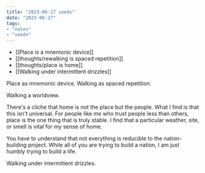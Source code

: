 ```yaml
---
title: "2023-06-27 seeds"
date: "2023-06-27"
tags:
- "notes"
- "seeds"
---
```


- [[Place is a mnemonic device]]
- [[thoughts/rewalking is spaced repetition]]
- [[thoughts/place is home]]
- [[Walking under intermittent drizzles]]

Place as mnemonic device.
Walking as spaced repetition.

Walking a worldview.

There's a cliche that home is not the place but the people. What I find is that this isn't universal. For people like me who trust people less than others, place is the one thing that is truly stable. I find that a particular weather, site, or smell is vital for my sense of home.

You have to understand that not everything is reducible to the nation-building project. While all of you are trying to build a nation, I am just humbly trying to build a life.

Walking under intermittent drizzles.